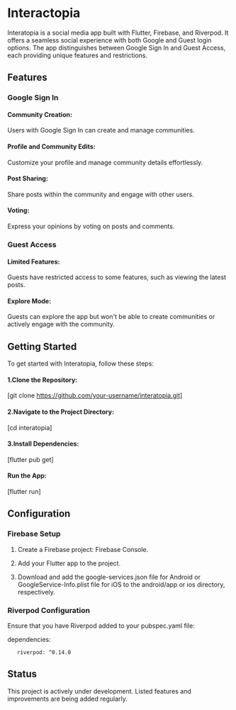 # Interactopia

Interatopia is a social media app built with Flutter, Firebase, and Riverpod. It offers a seamless social experience with both Google and Guest login options. The app distinguishes between Google Sign In and Guest Access, each providing unique features and restrictions.


## Features

### Google Sign In

#### Community Creation:
Users with Google Sign In can create and manage communities.

#### Profile and Community Edits:
Customize your profile and manage community details effortlessly.

#### Post Sharing:
Share posts within the community and engage with other users.

#### Voting:
Express your opinions by voting on posts and comments.

### Guest Access

#### Limited Features:
Guests have restricted access to some features, such as viewing the latest posts.

#### Explore Mode:
Guests can explore the app but won't be able to create communities or actively engage with the community.

## Getting Started


To get started with Interatopia, follow these steps:

#### 1.Clone the Repository:
[git clone https://github.com/your-username/interatopia.git]

#### 2.Navigate to the Project Directory:
[cd interatopia]


#### 3.Install Dependencies:
[flutter pub get]


#### Run the App:
[flutter run]
## Configuration

### Firebase Setup
1. Create a Firebase project: Firebase Console.

2. Add your Flutter app to the project.

3. Download and add the google-services.json file for Android or GoogleService-Info.plist file for iOS to the android/app or ios directory, respectively.

### Riverpod Configuration
Ensure that you have Riverpod added to your pubspec.yaml file:

dependencies:
       
       riverpod: ^0.14.0
## Status

This project is actively under development. Listed features and improvements are being added regularly.
